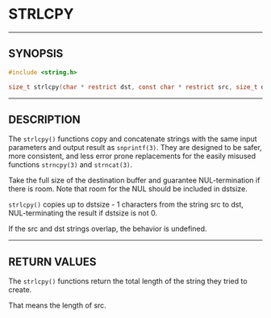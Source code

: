 # STRLCPY

---

## SYNOPSIS

```c
#include <string.h>

size_t strlcpy(char * restrict dst, const char * restrict src, size_t dstsize);
```

---

## DESCRIPTION

The `strlcpy()` functions copy and concatenate strings with the same input parameters and output result as `snprintf(3)`.  They are designed to be safer, more consistent, and less error prone replacements for the easily misused functions `strncpy(3)` and `strncat(3)`.

Take the full size of the destination buffer and guarantee NUL-termination if there is room.  Note that room for the NUL should be included in dstsize.

`strlcpy()` copies up to dstsize - 1 characters from the string src to dst, NUL-terminating the result if dstsize is not 0.

If the src and dst strings overlap, the behavior is undefined.

---

## RETURN VALUES

The `strlcpy()` functions return the total length of the string they tried to create.  

That means the length of src.